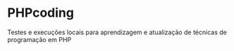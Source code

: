 # PHPcoding
Testes e execuções locais para aprendizagem e atualização de técnicas de programação em PHP
